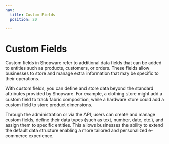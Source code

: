 ```yaml
---
nav:
  title: Custom Fields
  position: 20

---
```


# Custom Fields

Custom fields in Shopware refer to additional data fields that can be added to entities such as products, customers, or orders. These fields allow businesses to store and manage extra information that may be specific to their operations.

With custom fields, you can define and store data beyond the standard attributes provided by Shopware. For example, a clothing store might add a custom field to track fabric composition, while a hardware store could add a custom field to store product dimensions.

Through the administration or via the API, users can create and manage custom fields, define their data types (such as text, number, date, etc.), and assign them to specific entities. This allows businesses the ability to extend the default data structure enabling a more tailored and personalized e-commerce experience.
